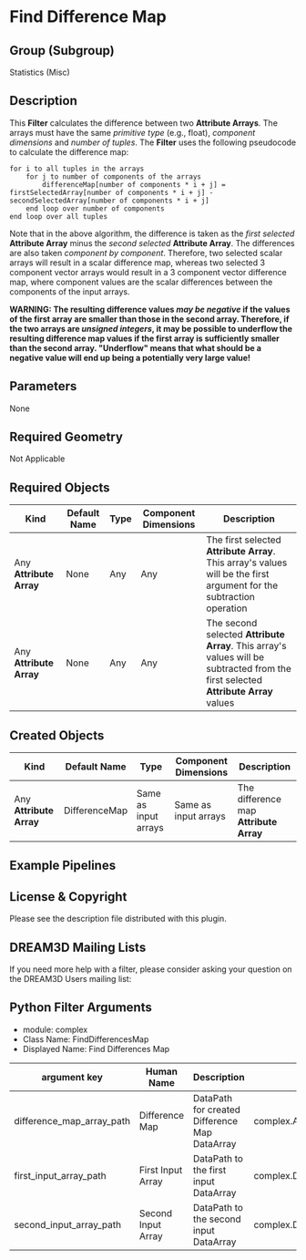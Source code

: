 # Find Difference Map 


## Group (Subgroup) ##

Statistics (Misc)

## Description ##

This **Filter** calculates the difference between two **Attribute Arrays**. The arrays must have the same _primitive type_ (e.g., float), _component dimensions_ and _number of tuples_. The **Filter** uses the following pseudocode to calculate the difference map:

	for i to all tuples in the arrays
		for j to number of components of the arrays
			differenceMap[number of components * i + j] = firstSelectedArray[number of components * i + j] - secondSelectedArray[number of components * i + j]
		end loop over number of components
	end loop over all tuples

Note that in the above algorithm, the difference is taken as the _first selected_ **Attribute Array** minus the _second selected_ **Attribute Array**. The differences are also taken _component by component_. Therefore, two selected scalar arrays will result in a scalar difference map, whereas two selected 3 component vector arrays would result in a 3 component vector difference map, where component values are the scalar differences between the components of the input arrays.

**WARNING: The resulting difference values _may be negative_ if the values of the first array are smaller than those in the second array. Therefore, if the two arrays are _unsigned integers_, it may be possible to underflow the resulting difference map values if the first array is sufficiently smaller than the second array. "Underflow" means that what should be a negative value will end up being a potentially very large value!**

## Parameters ##

None

## Required Geometry ##

Not Applicable

## Required Objects ##

| Kind | Default Name | Type | Component Dimensions | Description |
|------|--------------|------|----------------------|-------------|
| Any **Attribute Array** | None | Any | Any | The first selected **Attribute Array**. This array's values will be the first argument for the subtraction operation |
| Any **Attribute Array** | None | Any | Any | The second selected **Attribute Array**. This array's values will be subtracted from the first selected **Attribute Array** values |

## Created Objects ##

| Kind | Default Name | Type | Component Dimensions | Description |
|------|--------------|------|----------------------|-------------|
| Any **Attribute Array** | DifferenceMap | Same as input arrays | Same as input arrays | The difference map **Attribute Array** |

## Example Pipelines ##



## License & Copyright ##

Please see the description file distributed with this plugin.

## DREAM3D Mailing Lists ##

If you need more help with a filter, please consider asking your question on the DREAM3D Users mailing list:


## Python Filter Arguments

+ module: complex
+ Class Name: FindDifferencesMap
+ Displayed Name: Find Differences Map

| argument key | Human Name | Description | Parameter Type |
|--------------|------------|-------------|----------------|
| difference_map_array_path | Difference Map | DataPath for created Difference Map DataArray | complex.ArrayCreationParameter |
| first_input_array_path | First Input Array | DataPath to the first input DataArray | complex.DataPathSelectionParameter |
| second_input_array_path | Second Input Array | DataPath to the second input DataArray | complex.DataPathSelectionParameter |

